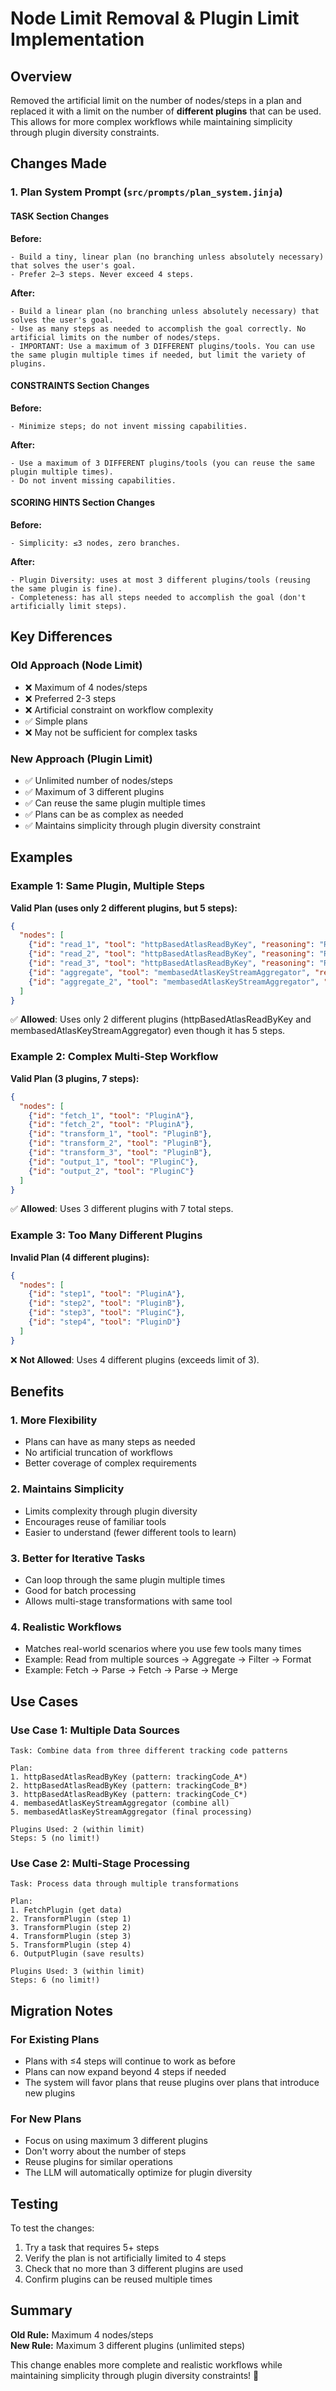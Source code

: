 # Node Limit Removal & Plugin Limit Implementation

## Overview
Removed the artificial limit on the number of nodes/steps in a plan and replaced it with a limit on the number of **different plugins** that can be used. This allows for more complex workflows while maintaining simplicity through plugin diversity constraints.

## Changes Made

### 1. Plan System Prompt (`src/prompts/plan_system.jinja`)

#### TASK Section Changes
**Before:**
```
- Build a tiny, linear plan (no branching unless absolutely necessary) that solves the user's goal.
- Prefer 2–3 steps. Never exceed 4 steps.
```

**After:**
```
- Build a linear plan (no branching unless absolutely necessary) that solves the user's goal.
- Use as many steps as needed to accomplish the goal correctly. No artificial limits on the number of nodes/steps.
- IMPORTANT: Use a maximum of 3 DIFFERENT plugins/tools. You can use the same plugin multiple times if needed, but limit the variety of plugins.
```

#### CONSTRAINTS Section Changes
**Before:**
```
- Minimize steps; do not invent missing capabilities.
```

**After:**
```
- Use a maximum of 3 DIFFERENT plugins/tools (you can reuse the same plugin multiple times).
- Do not invent missing capabilities.
```

#### SCORING HINTS Section Changes
**Before:**
```
- Simplicity: ≤3 nodes, zero branches.
```

**After:**
```
- Plugin Diversity: uses at most 3 different plugins/tools (reusing the same plugin is fine).
- Completeness: has all steps needed to accomplish the goal (don't artificially limit steps).
```

## Key Differences

### Old Approach (Node Limit)
- ❌ Maximum of 4 nodes/steps
- ❌ Preferred 2-3 steps
- ❌ Artificial constraint on workflow complexity
- ✅ Simple plans
- ❌ May not be sufficient for complex tasks

### New Approach (Plugin Limit)
- ✅ Unlimited number of nodes/steps
- ✅ Maximum of 3 different plugins
- ✅ Can reuse the same plugin multiple times
- ✅ Plans can be as complex as needed
- ✅ Maintains simplicity through plugin diversity constraint

## Examples

### Example 1: Same Plugin, Multiple Steps
**Valid Plan (uses only 2 different plugins, but 5 steps):**
```json
{
  "nodes": [
    {"id": "read_1", "tool": "httpBasedAtlasReadByKey", "reasoning": "Read first set of data"},
    {"id": "read_2", "tool": "httpBasedAtlasReadByKey", "reasoning": "Read second set of data"},
    {"id": "read_3", "tool": "httpBasedAtlasReadByKey", "reasoning": "Read third set of data"},
    {"id": "aggregate", "tool": "membasedAtlasKeyStreamAggregator", "reasoning": "Combine all data"},
    {"id": "aggregate_2", "tool": "membasedAtlasKeyStreamAggregator", "reasoning": "Final aggregation"}
  ]
}
```
✅ **Allowed**: Uses only 2 different plugins (httpBasedAtlasReadByKey and membasedAtlasKeyStreamAggregator) even though it has 5 steps.

### Example 2: Complex Multi-Step Workflow
**Valid Plan (3 plugins, 7 steps):**
```json
{
  "nodes": [
    {"id": "fetch_1", "tool": "PluginA"},
    {"id": "fetch_2", "tool": "PluginA"},
    {"id": "transform_1", "tool": "PluginB"},
    {"id": "transform_2", "tool": "PluginB"},
    {"id": "transform_3", "tool": "PluginB"},
    {"id": "output_1", "tool": "PluginC"},
    {"id": "output_2", "tool": "PluginC"}
  ]
}
```
✅ **Allowed**: Uses 3 different plugins with 7 total steps.

### Example 3: Too Many Different Plugins
**Invalid Plan (4 different plugins):**
```json
{
  "nodes": [
    {"id": "step1", "tool": "PluginA"},
    {"id": "step2", "tool": "PluginB"},
    {"id": "step3", "tool": "PluginC"},
    {"id": "step4", "tool": "PluginD"}
  ]
}
```
❌ **Not Allowed**: Uses 4 different plugins (exceeds limit of 3).

## Benefits

### 1. **More Flexibility**
- Plans can have as many steps as needed
- No artificial truncation of workflows
- Better coverage of complex requirements

### 2. **Maintains Simplicity**
- Limits complexity through plugin diversity
- Encourages reuse of familiar tools
- Easier to understand (fewer different tools to learn)

### 3. **Better for Iterative Tasks**
- Can loop through the same plugin multiple times
- Good for batch processing
- Allows multi-stage transformations with same tool

### 4. **Realistic Workflows**
- Matches real-world scenarios where you use few tools many times
- Example: Read from multiple sources → Aggregate → Filter → Format
- Example: Fetch → Parse → Fetch → Parse → Merge

## Use Cases

### Use Case 1: Multiple Data Sources
```
Task: Combine data from three different tracking code patterns

Plan:
1. httpBasedAtlasReadByKey (pattern: trackingCode_A*)
2. httpBasedAtlasReadByKey (pattern: trackingCode_B*)
3. httpBasedAtlasReadByKey (pattern: trackingCode_C*)
4. membasedAtlasKeyStreamAggregator (combine all)
5. membasedAtlasKeyStreamAggregator (final processing)

Plugins Used: 2 (within limit)
Steps: 5 (no limit!)
```

### Use Case 2: Multi-Stage Processing
```
Task: Process data through multiple transformations

Plan:
1. FetchPlugin (get data)
2. TransformPlugin (step 1)
3. TransformPlugin (step 2)
4. TransformPlugin (step 3)
5. TransformPlugin (step 4)
6. OutputPlugin (save results)

Plugins Used: 3 (within limit)
Steps: 6 (no limit!)
```

## Migration Notes

### For Existing Plans
- Plans with ≤4 steps will continue to work as before
- Plans can now expand beyond 4 steps if needed
- The system will favor plans that reuse plugins over plans that introduce new plugins

### For New Plans
- Focus on using maximum 3 different plugins
- Don't worry about the number of steps
- Reuse plugins for similar operations
- The LLM will automatically optimize for plugin diversity

## Testing

To test the changes:
1. Try a task that requires 5+ steps
2. Verify the plan is not artificially limited to 4 steps
3. Check that no more than 3 different plugins are used
4. Confirm plugins can be reused multiple times

## Summary

**Old Rule:** Maximum 4 nodes/steps  
**New Rule:** Maximum 3 different plugins (unlimited steps)

This change enables more complete and realistic workflows while maintaining simplicity through plugin diversity constraints! 🚀
